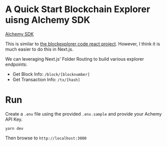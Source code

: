 # A Quick Start Blockchain Explorer uisng Alchemy SDK

[Alchemy SDK](https://docs.alchemy.com/reference/alchemy-sdk-quickstart)

This is similar to [the blockexplorer code react project](https://github.com/alchemyplatform/blockexplorer). However, I think it is much easier to do this in Next.js.

We can leveraging Next.js' Folder Routing to build various explorer endpoints:

- Get Block Info: `/block/[blocknumber]`
- Get Transaction Info: `/tx/[hash]`

# Run

Create a `.env` file using the provided `.env.sample` and provide your Achemy API Key.

```
yarn dev
```

Then browse to `http://localhost:3000`
